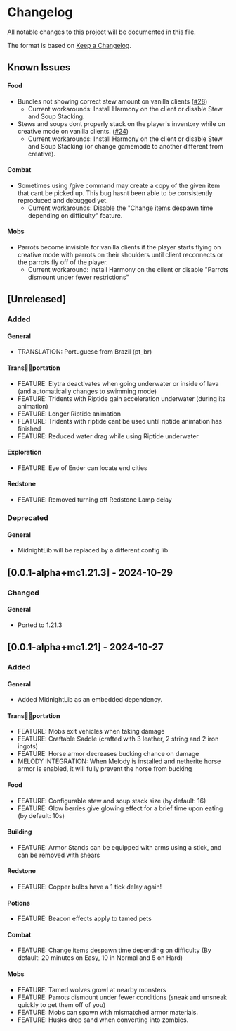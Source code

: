 # Changelog

All notable changes to this project will be documented in this file.

The format is based on [Keep a Changelog](https://keepachangelog.com/en/1.1.0/).

## Known Issues

#### Food

- Bundles not showing correct stew amount on vanilla clients ([#28](https://github.com/Team-Symphony/Harmony/issues/28))
  - Current workarounds: Install Harmony on the client or disable Stew and Soup Stacking.
- Stews and soups dont properly stack on the player's inventory while on creative mode on vanilla clients. ([#24](https://github.com/Team-Symphony/Harmony/issues/24))
    - Current workarounds: Install Harmony on the client or disable Stew and Soup Stacking (or change gamemode to another different from creative).

#### Combat

- Sometimes using /give command may create a copy of the given item that cant be picked up. This bug hasnt been able to be consistently reproduced and debugged yet.
    - Current workarounds: Disable the "Change items despawn time depending on difficulty" feature.

#### Mobs

- Parrots become invisible for vanilla clients if the player starts flying on creative mode with parrots on their shoulders until client reconnects or the parrots fly off of the player.
    - Current workaround: Install Harmony on the client or disable "Parrots dismount under fewer restrictions"

## [Unreleased]

### Added

#### General

- TRANSLATION: Portuguese from Brazil (pt_br)

#### Trans🏳️‍⚧️portation

- FEATURE: Elytra deactivates when going underwater or inside of lava (and automatically changes to swimming mode)
- FEATURE: Tridents with Riptide gain acceleration underwater (during its animation)
- FEATURE: Longer Riptide animation
- FEATURE: Tridents with riptide cant be used until riptide animation has finished
- FEATURE: Reduced water drag while using Riptide underwater

#### Exploration

- FEATURE: Eye of Ender can locate end cities

#### Redstone

- FEATURE: Removed turning off Redstone Lamp delay

### Deprecated

#### General

- MidnightLib will be replaced by a different config lib

## [0.0.1-alpha+mc1.21.3] - 2024-10-29

### Changed

#### General

- Ported to 1.21.3

## [0.0.1-alpha+mc1.21] - 2024-10-27

### Added

#### General

- Added MidnightLib as an embedded dependency.

#### Trans🏳️‍⚧️portation

- FEATURE: Mobs exit vehicles when taking damage
- FEATURE: Craftable Saddle (crafted with 3 leather, 2 string and 2 iron ingots)
- FEATURE: Horse armor decreases bucking chance on damage
- MELODY INTEGRATION: When Melody is installed and netherite horse armor is enabled, it will fully prevent the horse from bucking

#### Food

- FEATURE: Configurable stew and soup stack size (by default: 16)
- FEATURE: Glow berries give glowing effect for a brief time upon eating (by default: 10s)

#### Building

- FEATURE: Armor Stands can be equipped with arms using a stick, and can be removed with shears

#### Redstone

- FEATURE: Copper bulbs have a 1 tick delay again!

#### Potions

- FEATURE: Beacon effects apply to tamed pets

#### Combat

- FEATURE: Change items despawn time depending on difficulty (By default: 20  minutes on Easy, 10 in Normal and 5 on Hard)

#### Mobs

- FEATURE: Tamed wolves growl at nearby monsters
- FEATURE: Parrots dismount under fewer conditions (sneak and unsneak quickly to get them off of you)
- FEATURE: Mobs can spawn with mismatched armor materials.
- FEATURE: Husks drop sand when converting into zombies.
